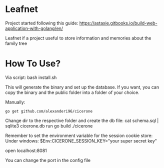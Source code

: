 # Leafnet

Project started following this guide: https://astaxie.gitbooks.io/build-web-application-with-golang/en/

Leafnet if a project useful to store information and memories about the family tree

# How To Use?

Via script: bash install.sh

This will generate the binary and set up the database. If you want, you can copy the binary and the public folder into a folder of your choice.

Manually:

    go get github.com/alexanderi96/cicerone

  Change dir to the respective folder and create the db file:
    cat schema.sql | sqlite3 cicerone.db
    run go build
    ./cicerone
  
  Remember to set the environment variable for the session cookie store:
  Under windows: 
     $Env:CICERONE_SESSION_KEY="your super secret key"
  
  open localhost:8081

You can change the port in the config file
